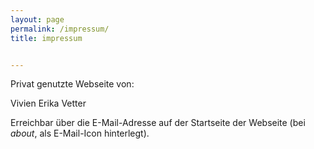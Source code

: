 ```yaml
---
layout: page
permalink: /impressum/
title: impressum


---
```


Privat genutzte Webseite von:

Vivien Erika Vetter

Erreichbar über die E-Mail-Adresse auf der Startseite der Webseite (bei _about_, als E-Mail-Icon hinterlegt).

